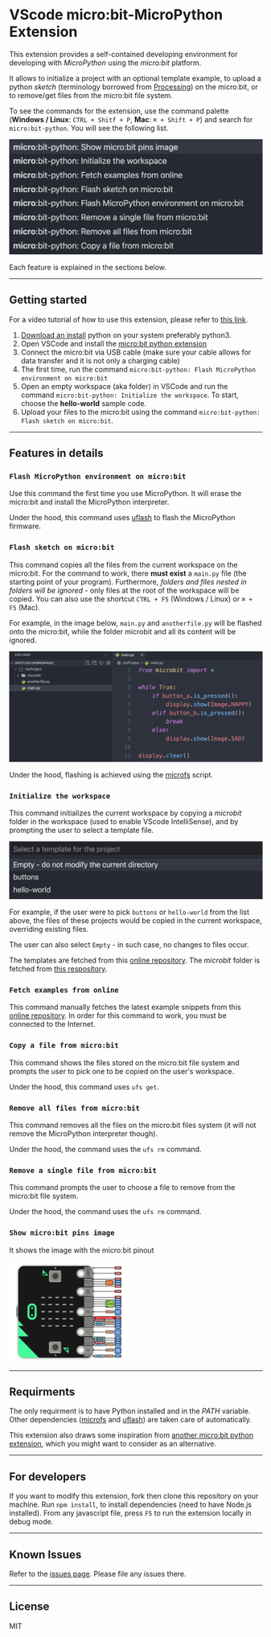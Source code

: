 # VScode micro:bit-MicroPython Extension

This extension provides a self-contained developing environment for developing with _MicroPython_ using the _micro:bit_ platform.

It allows to initialize a project with an optional template example, to upload a python _sketch_ (terminology borrowed from [Processing](<https://en.wikipedia.org/wiki/Processing_(programming_language)>)) on the micro:bit, or to remove/get files from the micro:bit file system.

To see the commands for the extension, use the command palette (**Windows / Linux**: `CTRL + Shitf + P`, **Mac**: `⌘ + Shift + P`) and search for `micro:bit-python`. You will see the following list.

![Commands](images/commands.png)

Each feature is explained in the sections below.

---

## Getting started

For a video tutorial of how to use this extension, please refer to [this link](https://youtu.be/eSGJLu1kqyg).

1. [Download an install](https://www.python.org/downloads/) python on your system preferably python3.
2. Open VSCode and install the [micro:bit python extension](https://marketplace.visualstudio.com/items?itemName=MAKinteract.micro-bit-python)
3. Connect the micro:bit via USB cable (make sure your cable allows for data transfer and it is not only a charging cable)
4. The first time, run the command `micro:bit-python: Flash MicroPython environment on micro:bit`
5. Open an empty workspace (aka folder) in VSCode and run the command `micro:bit-python: Initialize the workspace`. To start, choose the **hello-world** sample code.
6. Upload your files to the micro:bit using the command `micro:bit-python: Flash sketch on micro:bit`.

---

## Features in details

### `Flash MicroPython environment on micro:bit`

Use this command the first time you use MicroPython. It will erase the micro:bit and install the MicroPython interpreter.

Under the hood, this command uses [uflash](https://github.com/ntoll/uflash) to flash the MicroPython firmware.

### `Flash sketch on micro:bit`

This command copies all the files from the current workspace on the micro:bit. For the command to work, there **must exist** a `main.py` file (the starting point of your program). Furthermore, _folders and files nested in folders will be ignored_ - only files at the root of the workspace will be copied. You can also use the shortcut `CTRL + F5` (Windows / Linux) or `⌘ + F5` (Mac).

For example, in the image below, `main.py` and `anotherfile.py` will be flashed onto the micro:bit, while the folder microbit and all its content will be ignored.

![Flash](images/flash.png)

Under the hood, flashing is achieved using the [microfs](https://github.com/ntoll/microfs) script.

### `Initialize the workspace`

This command initializes the current workspace by copying a _microbit_ folder in the workspace (used to enable VScode IntelliSense), and by prompting the user to select a template file.

![Initialization](images/initialization.png)

For example, if the user were to pick `buttons` or `hello-world` from the list above, the files of these projects would be copied in the current workspace, overriding existing files.

The user can also select `Empty` - in such case, no changes to files occur.

The templates are fetched from this [online repository](https://github.com/makinteract/micropython-examples). The _microbit_ folder is fetched from [this respository](https://github.com/PhonicCanine/microbit).

### `Fetch examples from online`

This command manually fetches the latest example snippets from this [online repository](https://github.com/makinteract/micropython-examples). In order for this command to work, you must be connected to the Internet.

### `Copy a file from micro:bit`

This command shows the files stored on the micro:bit file system and prompts the user to pick one to be copied on the user's workspace.

Under the hood, this command uses `ufs get`.

### `Remove all files from micro:bit`

This command removes all the files on the micro:bit files system (it will not remove the MicroPython interpreter though).

Under the hood, the command uses the `ufs rm` command.

### `Remove a single file from micro:bit`

This command prompts the user to choose a file to remove from the micro:bit file system.

Under the hood, the command uses the `ufs rm` command.

### `Show micro:bit pins image`

It shows the image with the micro:bit pinout

<img src="images/pinout.png" height="200" />

---

## Requirments

The only requirment is to have Python installed and in the _PATH_ variable. Other dependencies ([microfs](https://github.com/ntoll/microfs) and [uflash](https://github.com/ntoll/uflash)) are taken care of automatically.

This extension also draws some inspiration from [another micro:bit python extension](https://github.com/PhonicCanine/vscode-microbit), which you might want to consider as an alternative.

---

## For developers

If you want to modify this extension, fork then clone this repository on your machine. Run `npm install`, to install dependencies (need to have Node.js installed). From any javascript file, press `F5` to run the extension locally in debug mode.

---

## Known Issues

Refer to the [issues page](https://github.com/makinteract/vscode-microbit-micropython/issues). Please file any issues there.

---

## License

MIT
